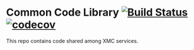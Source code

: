 # Common Code Library [![Build Status](https://travis-ci.org/xmc-dev/common.svg?branch=master)](https://travis-ci.org/xmc-dev/common) [![codecov](https://codecov.io/gh/xmc-dev/common/branch/master/graph/badge.svg)](https://codecov.io/gh/xmc-dev/common)


This repo contains code shared among XMC services.
